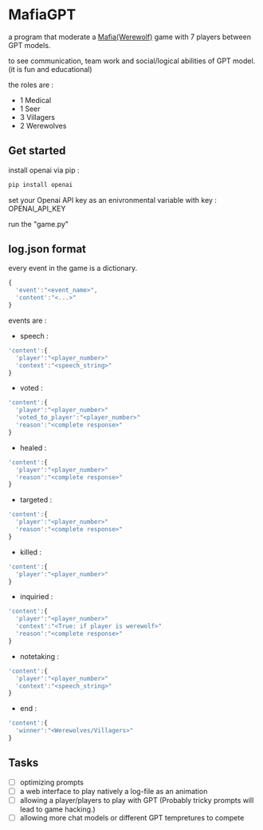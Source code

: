 # MafiaGPT

a program that moderate a [Mafia(Werewolf)](https://en.wikipedia.org/wiki/Mafia_(party_game)) game with 7 players between GPT models.

to see communication, team work and social/logical abilities of GPT model.(it is fun and educational)

the roles are : 

- 1 Medical
- 1 Seer
- 3 Villagers
- 2 Werewolves

## Get started

install openai via pip : 
```bash
pip install openai
```

set your Openai API key as an enivronmental variable with key : OPENAI_API_KEY

run the "game.py"

## log.json format

every event in the game is a dictionary.

```javascript
{
  'event':"<event_name>",
  'content':"<...>"
}
```

events are : 

- speech :
```javascript
'content':{
  'player':"<player_number>"
  'context':"<speech_string>"
}
```

- voted :
```javascript
'content':{
  'player':"<player_number>"
  'voted_to_player':"<player_number>"
  'reason':"<complete response>"
}
```
- healed :
```javascript
'content':{
  'player':"<player_number>"
  'reason':"<complete response>"
}
```
- targeted :
```javascript
'content':{
  'player':"<player_number>"
  'reason':"<complete response>"
}
```
- killed :
```javascript
'content':{
  'player':"<player_number>"
}
```
- inquiried :
```javascript
'content':{
  'player':"<player_number>"
  'context':"<True: if player is werewolf>"
  'reason':"<complete response>"
}
```
- notetaking :
```javascript
'content':{
  'player':"<player_number>"
  'context':"<speech_string>"
}
```
- end :
```javascript
'content':{
  'winner':"<Werewolves/Villagers>"
}
```

## Tasks  

- [ ] optimizing prompts
- [ ] a web interface to play natively a log-file as an animation
- [ ] allowing a player/players to play with GPT (Probably tricky prompts will lead to game hacking.) 
- [ ] allowing more chat models or different GPT tempretures to compete 
